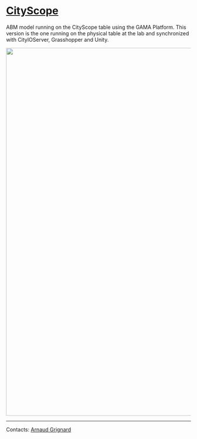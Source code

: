 # [CityScope](https://github.com/mitmedialab/CityScope_GAMA/wiki/CityScope)

ABM model running on the CityScope table using the GAMA Platform. This version is the one
running on the physical table at the lab and synchronized with CityIOServer, Grasshopper and Unity.

<div style="text-align:center"><img src ="https://github.com/CityScope/CS_CityScope_GAMA/wiki/resources/images/CityScope_Volpe_Table.png" width="1000"/></div>

---

Contacts: [Arnaud Grignard](https://github.com/agrignard)



